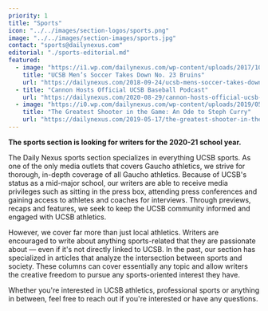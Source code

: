 ```yaml
---
priority: 1
title: "Sports"
icon: "../../images/section-logos/sports.png"
image: "../../images/section-images/sports.jpg"
contact: "sports@dailynexus.com"
editorial: "./sports-editorial.md"
featured:
  - image: "https://i1.wp.com/dailynexus.com/wp-content/uploads/2017/10/MensSoccer_ChristinaDeMarzo_10-21-17_1-web.jpg"
    title: "UCSB Men’s Soccer Takes Down No. 23 Bruins"
    url: "https://dailynexus.com/2018-09-24/ucsb-mens-soccer-takes-down-no-23-bruins/"
  - title: "Cannon Hosts Official UCSB Baseball Podcast"
    url: "https://dailynexus.com/2020-08-29/cannon-hosts-official-ucsb-baseball-podcast/"
  - image: "https://i0.wp.com/dailynexus.com/wp-content/uploads/2019/05/dncurry-01.png"
    title: "The Greatest Shooter in the Game: An Ode to Steph Curry"
    url: "https://dailynexus.com/2019-05-17/the-greatest-shooter-in-the-game-an-ode-to-steph-curry/"
---
```

**The sports section is looking for writers for the 2020-21 school year.**

The Daily Nexus sports section specializes in everything UCSB sports. As one of the only media outlets that covers Gaucho athletics, we strive for thorough, in-depth coverage of all Gaucho athletics. Because of UCSB's status as a mid-major school, our writers are able to receive media privileges such as sitting in the press box, attending press conferences and gaining access to athletes and coaches for interviews. Through previews, recaps and features, we seek to keep the UCSB community informed and engaged with UCSB athletics.

However, we cover far more than just local athletics. Writers are encouraged to write about anything sports-related that they are passionate about — even if it's not directly linked to UCSB. In the past, our section has specialized in articles that analyze the intersection between sports and society. These columns can cover essentially any topic and allow writers the creative freedom to pursue any sports-oriented interest they have.

Whether you're interested in UCSB athletics, professional sports or anything in between, feel free to reach out if you're interested or have any questions.

